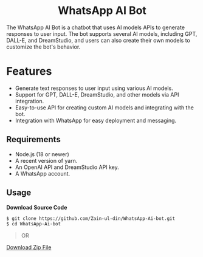 <div align="center">
<h1>WhatsApp AI Bot</h1>
</div>

The WhatsApp AI Bot is a chatbot that uses AI models APIs to generate responses to user input. The bot supports several AI models, including GPT, DALL-E, and DreamStudio, and users can also create their own models to customize the bot's behavior.

# Features
- Generate text responses to user input using various AI models.
- Support for GPT, DALL-E, DreamStudio, and other models via API integration.
- Easy-to-use API for creating custom AI models and integrating with the bot.
- Integration with WhatsApp for easy deployment and messaging.

## Requirements

- Node.js (18 or newer)
- A recent version of yarn.
- An OpenAI API and DreamStudio API key. 
- A WhatsApp account.


## Usage

**Download Source Code**

```bash
$ git clone https://github.com/Zain-ul-din/WhatsApp-Ai-bot.git
$ cd WhatsApp-Ai-bot
```

> OR

[Download Zip File]("https://github.com/Zain-ul-din/WhatsApp-Ai-bot/archive/refs/heads/master.zip")